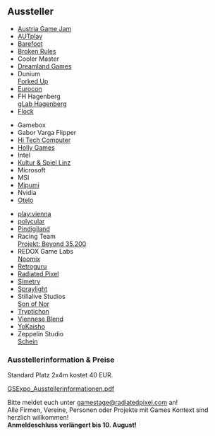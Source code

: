 ## Aussteller

<div class="grid">
    <div class="grid__item lap--one-third">
      <ul>
        <li><a href="http://austriagamejam.org/">Austria Game Jam</a></li>
        <li><a href="http://www.autplay.at/">AUTplay</a></li>
        <li><a  href="http://portfolio.mediacube.at/projects/2014-barefoot">Barefoot</a></li>
        <li><a href="http://brokenrul.es/">Broken Rules</a></li>
        <li>Cooler Master</li>
        <li><a href="http://www.dreamlandgames.at/">Dreamland Games</a></li>
        <li>Dunium<br/><a href="http://www.dunium.com/">Forked Up</a></li>
        <li><a href="http://www.retroboerse.de/eurocon-2014/">Eurocon</a></li>
        <li>FH Hagenberg<br/><a href="https://www.facebook.com/glabhagenberg">gLab Hagenberg</a></li>
        <li><a href="http://kommunikationsarchiv.werbungsalzburg.at/wks/projekte/5457/">Flock</a></li>
      </ul>
    </div><!--
 --><div class="grid__item lap--one-third">
     <ul>
       <li>Gamebox</li>
       <li>Gabor Varga Flipper</li>
       <li><a href="http://www.hitech-gamer.com/">Hi Tech Computer</a></li>
       <li><a href="www.holly-games.at">Holly Games</a></li>
       <li>Intel</li>
       <li><a href="http://bastelspiele.jimdo.com/">Kultur & Spiel Linz</a></li>
       <li>Microsoft</li>
       <li>MSI</li>
       <li><a href="http://www.mipumi.com/">Mipumi</a></li>
       <li>Nvidia</li>
       <li><a href="http://www.otelo.or.at/">Otelo</a></li>
     </ul>
   </div><!--
 --><div class="grid__item lap--one-third">
     <ul>
       <li><a href="http://playvienna.com/">play:vienna</a></li>
       <li><a href="http://www.polycular.com/">polycular</a></li>
       <li><a href="http://www.pinball.at">Pindigiland</a></li>
       <li>Racing Team<br/><a href="http://b35200.simonwallner.at/">Projekt: Beyond 35.200</a></li>
       <li>REDOX Game Labs<br/><a href="http://redox-labs.com/noomix/">Noomix</a></li>
       <li><a href="http://www.retroguru.com">Retroguru</a></li>
       <li><a href="radiatedpixel.com">Radiated Pixel</a></li>
       <li><a href="http://portfolio.multimediaart.at/projects/2014-simetry">Simetry</a></li>
       <li><a href="http://spraylight.at/">Spraylight</a></li>
       <li>Stillalive Studios<br/><a href="http://sonofnor.com/about/">Son of Nor</a></li>
       <li><a href="https://portfolio.multimediaart.at/system/projects/1627/downloads/7036/download.pdf">Tryptichon</a></li>
       <li><a href="http://vienneseblend.org/">Viennese Blend</a></li>
       <li><a href="https://www.facebook.com/YoKaisho">YoKaisho</a></li>
       <li>Zeppelin Studio<br/><a href="www.scheingame.com">Schein</a></li>
     </ul>
   </div>
</div>

### Ausstellerinformation & Preise

Standard Platz 2x4m kostet 40 EUR.

[GSExpo_Ausstellerinformationen.pdf](https://drive.google.com/file/d/0ByKHPcUzsvtBeDg4cHBGYlN3VUU/edit?usp=sharing)
<br/>

Bitte meldet euch unter [gamestage@radiatedpixel.com](mailto:gamestage@radiatedpixel.com) an!<br/>
Alle Firmen, Vereine, Personen oder Projekte mit Games Kontext sind herzlich willkommen!
<br/>
**Anmeldeschluss verlängert bis 10. August!**







